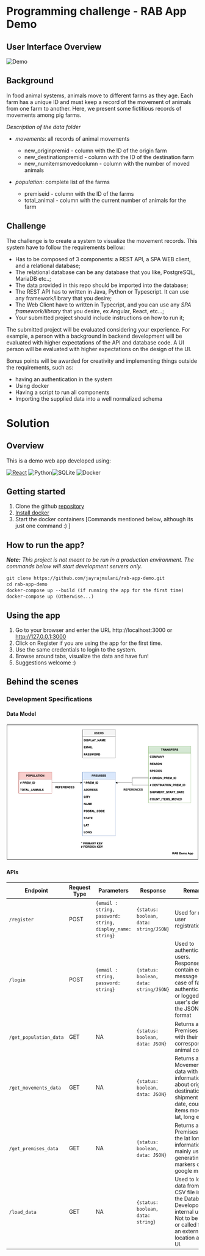 # Programming challenge - RAB App Demo

## User Interface Overview

![Demo](./images/GIF.gif?raw=true "Demo")

## Background

In food animal systems, animals move to different farms as they age. Each farm has a unique ID and must keep a record of the movement of animals from one farm to another. Here, we present some fictitious records of movements among pig farms.

_Description of the data folder_

- _movements_: all records of animal movements

  - new_originpremid - column with the ID of the origin farm
  - new_destinationpremid - column with the ID of the destination farm
  - new_numitemsmovedcolumn - column with the number of moved animals

- _population_: complete list of the farms
  - premiseid - column with the ID of the farms
  - total_animal - column with the current number of animals for the farm

## Challenge

The challenge is to create a system to visualize the movement records. This
system have to follow the requirements bellow:

- Has to be composed of 3 components: a REST API, a SPA WEB client, and a
  relational database;
- The relational database can be any database that you like, PostgreSQL, MariaDB
  etc..;
- The data provided in this repo should be imported into the database;
- The REST API has to written in Java, Python or Typescript. It can use any
  framework/library that you desire;
- The Web Client have to written in Typecript, and you can use any _SPA
  framework/library_ that you desire, ex Angular, React, etc...;
- Your submitted project should include instructions on how to run it;

The submitted project will be evaluated considering your experience. For example, a
person with a background in backend development will be evaluated with higher
expectations of the API and database code. A UI person will be evaluated with
higher expectations on the design of the UI.

Bonus points will be awarded for creativity and implementing things outside the
requirements, such as:

- having an authentication in the system
- Using docker
- Having a script to run all components
- Importing the supplied data into a well normalized schema

# Solution

## Overview

This is a demo web app developed using:

[![React][react.js]][react-url]
![Python](https://img.shields.io/badge/python-3670A0?style=for-the-badge&logo=python&logoColor=ffdd54)![SQLite](https://img.shields.io/badge/sqlite-%2307405e.svg?style=for-the-badge&logo=sqlite&logoColor=white)
![Docker](https://img.shields.io/badge/docker-%230db7ed.svg?style=for-the-badge&logo=docker&logoColor=white)

[react.js]: https://img.shields.io/badge/React-20232A?style=for-the-badge&logo=react&logoColor=61DAFB
[react-url]: https://reactjs.org/

## Getting started

1. Clone the github [repository](https://github.com/jayrajmulani/rab-app-demo.git)
2. [Install docker](https://docs.docker.com/get-docker/)
3. Start the docker containers [Commands mentioned below, although its just one command :) ]

## How to run the app?

_**Note:** This project is not meant to be run in a production environment. The commands below will start development servers only._

```
git clone https://github.com/jayrajmulani/rab-app-demo.git
cd rab-app-demo
docker-compose up --build (if running the app for the first time)
docker-compose up (Otherwise...)
```

## Using the app

1. Go to your browser and enter the URL http://localhost:3000 or http://127.0.0.1:3000
2. Click on Register if you are using the app for the first time.
3. Use the same credentials to login to the system.
4. Browse around tabs, visualize the data and have fun!
5. Suggestions welcome :)

## Behind the scenes

### Development Specifications

#### Data Model

![Data model](./images/Data%20Model.png?raw=true "Data Model")

#### APIs

| Endpoint               | Request Type | Parameters                                                 | Response                               | Remarks                                                                                                                                           |
| ---------------------- | ------------ | ---------------------------------------------------------- | -------------------------------------- | ------------------------------------------------------------------------------------------------------------------------------------------------- |
| `/register`            | POST         | `{email : string, password: string, display_name: string}` | `{status: boolean, data: string/JSON}` | Used for new user registration                                                                                                                    |
| `/login`               | POST         | `{email : string, password: string}`                       | `{status: boolean, data: string/JSON}` | Used to authenticate users. Response may contain error message in case of failing authentications, or logged in user's details in the JSON format |
| `/get_population_data` | GET          | NA                                                         | `{status: boolean, data: JSON}`        | Returns a list of Premises along with their corresponding animal count.                                                                           |
| `/get_movements_data`  | GET          | NA                                                         | `{status: boolean, data: JSON}`        | Returns a list of Movements data with information about origin, destination, shipment start date, count of items moved, lat, long etc.            |
| `/get_premises_data`   | GET          | NA                                                         | `{status: boolean, data: JSON}`        | Returns a list of Premises with the lat long information, mainly used for generating markers on the google map.                                   |
| `/load_data`           | GET          | NA                                                         | `{status: boolean, data: string}`      | Used to load data from the CSV file into the Database. Developoed for internal use. Not to be used or called from an external location and/or UI. |
